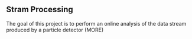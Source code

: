## Stram Processing
The goal of this project is to perform an online analysis of the data stream produced by a particle detector
(MORE)
